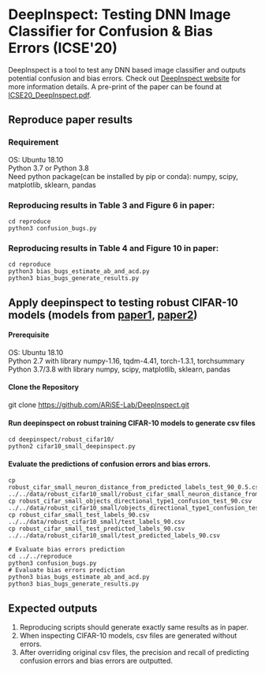 # DeepInspect: Testing DNN Image Classifier for Confusion & Bias Errors  (ICSE'20)

DeepInspect is a tool to test any DNN based image classifier and outputs potential confusion and bias errors.
Check out [DeepInspect website](https://github.com/ARiSE-Lab/DeepInspect) for more information details. A pre-print of the paper can be found at [ICSE20_DeepInspect.pdf](https://yuchi1989.github.io/papers/ICSE20_DeepInspect.pdf). 

## Reproduce paper results

### Requirement
OS: Ubuntu 18.10   
Python 3.7 or Python 3.8   
Need python package(can be installed by pip or conda): numpy, scipy, matplotlib, sklearn, pandas   

### Reproducing results in Table 3 and Figure 6 in paper:  
```
cd reproduce
python3 confusion_bugs.py
```

### Reproducing results in Table 4 and Figure 10 in paper:
```
cd reproduce
python3 bias_bugs_estimate_ab_and_acd.py
python3 bias_bugs_generate_results.py
```


## Apply deepinspect to testing robust CIFAR-10 models (models from [paper1](http://papers.nips.cc/paper/8060-scaling-provable-adversarial-defenses.pdf), [paper2](https://arxiv.org/abs/1811.02625))

#### Prerequisite
OS: Ubuntu 18.10  
Python 2.7 with library numpy-1.16, tqdm-4.41, torch-1.3.1, torchsummary  
Python 3.7/3.8 with library numpy, scipy, matplotlib, sklearn, pandas

#### Clone the Repository
git clone https://github.com/ARiSE-Lab/DeepInspect.git

#### Run deepinspect on robust training CIFAR-10 models to generate csv files
```
cd deepinspect/robust_cifar10/
python2 cifar10_small_deepinspect.py
```
#### Evaluate the predictions of confusion errors and bias errors.
```
cp robust_cifar_small_neuron_distance_from_predicted_labels_test_90_0.5.csv ../../data/robust_cifar10_small/robust_cifar_small_neuron_distance_from_predicted_labels_test_90.csv
cp robust_cifar_small_objects_directional_type1_confusion_test_90.csv ../../data/robust_cifar10_small/objects_directional_type1_confusion_test_90.csv
cp robust_cifar_small_test_labels_90.csv ../../data/robust_cifar10_small/test_labels_90.csv
cp robust_cifar_small_test_predicted_labels_90.csv ../../data/robust_cifar10_small/test_predicted_labels_90.csv

# Evaluate bias errors prediction
cd ../../reproduce
python3 confusion_bugs.py
# Evaluate bias errors prediction
python3 bias_bugs_estimate_ab_and_acd.py
python3 bias_bugs_generate_results.py
```
## Expected outputs
1. Reproducing scripts should generate exactly same results as in paper.
2. When inspecting CIFAR-10 models, csv files are generated without errors.  
3. After overriding original csv files, the precision and recall of predicting confusion errors and bias errors are outputted.
